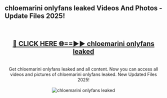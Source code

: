 <h2>chloemarini onlyfans leaked Videos And Photos - Update Files 2025!</h2>
<br>
<div align="center">
<h2><a href="https://top-ai-tools.click/QrbHav" rel="nofollow">🔴 CLICK HERE 🌐==►► chloemarini onlyfans leaked</a></h2>
<br>
Get chloemarini onlyfans leaked and all content. Now you can access all videos and pictures of chloemarini onlyfans leaked. New Updated Files 2025!
<br>
<br>
<a href="https://top-ai-tools.click/QrbHav" rel="nofollow" data-target="animated-image.originalLink"><img src="https://i.ibb.co.com/WyWwxjT/player-gif2.gif" alt="chloemarini onlyfans leaked" style="max-width: 100%; display: inline-block;" data-target="animated-image.originalImage"></a>
</div>
<br>